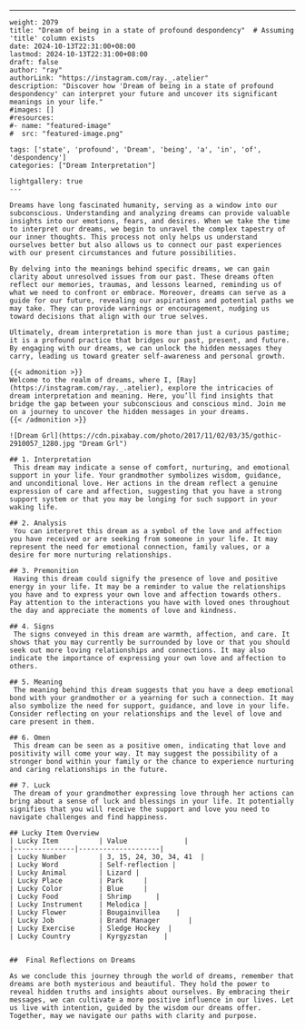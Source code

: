 ---
    weight: 2079
    title: "Dream of being in a state of profound despondency"  # Assuming 'title' column exists
    date: 2024-10-13T22:31:00+08:00
    lastmod: 2024-10-13T22:31:00+08:00
    draft: false
    author: "ray"
    authorLink: "https://instagram.com/ray._.atelier"
    description: "Discover how 'Dream of being in a state of profound despondency' can interpret your future and uncover its significant meanings in your life."
    #images: []
    #resources:
    #- name: "featured-image"
    #  src: "featured-image.png"
    
    tags: ['state', 'profound', 'Dream', 'being', 'a', 'in', 'of', 'despondency']
    categories: ["Dream Interpretation"]
    
    lightgallery: true
    ---
    
    Dreams have long fascinated humanity, serving as a window into our subconscious. Understanding and analyzing dreams can provide valuable insights into our emotions, fears, and desires. When we take the time to interpret our dreams, we begin to unravel the complex tapestry of our inner thoughts. This process not only helps us understand ourselves better but also allows us to connect our past experiences with our present circumstances and future possibilities.
    
    By delving into the meanings behind specific dreams, we can gain clarity about unresolved issues from our past. These dreams often reflect our memories, traumas, and lessons learned, reminding us of what we need to confront or embrace. Moreover, dreams can serve as a guide for our future, revealing our aspirations and potential paths we may take. They can provide warnings or encouragement, nudging us toward decisions that align with our true selves.
    
    Ultimately, dream interpretation is more than just a curious pastime; it is a profound practice that bridges our past, present, and future. By engaging with our dreams, we can unlock the hidden messages they carry, leading us toward greater self-awareness and personal growth.
    
    {{< admonition >}}
    Welcome to the realm of dreams, where I, [Ray](https://instagram.com/ray._.atelier), explore the intricacies of dream interpretation and meaning. Here, you’ll find insights that bridge the gap between your subconscious and conscious mind. Join me on a journey to uncover the hidden messages in your dreams.
    {{< /admonition >}}
    
    ![Dream Grl](https://cdn.pixabay.com/photo/2017/11/02/03/35/gothic-2910057_1280.jpg "Dream Grl")
    
    ## 1. Interpretation
     This dream may indicate a sense of comfort, nurturing, and emotional support in your life. Your grandmother symbolizes wisdom, guidance, and unconditional love. Her actions in the dream reflect a genuine expression of care and affection, suggesting that you have a strong support system or that you may be longing for such support in your waking life.
    
    ## 2. Analysis
     You can interpret this dream as a symbol of the love and affection you have received or are seeking from someone in your life. It may represent the need for emotional connection, family values, or a desire for more nurturing relationships.
    
    ## 3. Premonition
     Having this dream could signify the presence of love and positive energy in your life. It may be a reminder to value the relationships you have and to express your own love and affection towards others. Pay attention to the interactions you have with loved ones throughout the day and appreciate the moments of love and kindness.
    
    ## 4. Signs
     The signs conveyed in this dream are warmth, affection, and care. It shows that you may currently be surrounded by love or that you should seek out more loving relationships and connections. It may also indicate the importance of expressing your own love and affection to others.
    
    ## 5. Meaning
     The meaning behind this dream suggests that you have a deep emotional bond with your grandmother or a yearning for such a connection. It may also symbolize the need for support, guidance, and love in your life. Consider reflecting on your relationships and the level of love and care present in them.
    
    ## 6. Omen
     This dream can be seen as a positive omen, indicating that love and positivity will come your way. It may suggest the possibility of a stronger bond within your family or the chance to experience nurturing and caring relationships in the future.
    
    ## 7. Luck
     The dream of your grandmother expressing love through her actions can bring about a sense of luck and blessings in your life. It potentially signifies that you will receive the support and love you need to navigate challenges and find happiness.
    
    ## Lucky Item Overview
    | Lucky Item          | Value              |
    |---------------|--------------------|
    | Lucky Number        | 3, 15, 24, 30, 34, 41  |
    | Lucky Word          | Self-reflection |
    | Lucky Animal        | Lizard |
    | Lucky Place         | Park     |
    | Lucky Color         | Blue     |
    | Lucky Food          | Shrimp      |
    | Lucky Instrument    | Melodica |
    | Lucky Flower        | Bougainvillea    |
    | Lucky Job           | Brand Manager       |
    | Lucky Exercise      | Sledge Hockey  |
    | Lucky Country       | Kyrgyzstan    |
    
    
    ##  Final Reflections on Dreams
    
    As we conclude this journey through the world of dreams, remember that dreams are both mysterious and beautiful. They hold the power to reveal hidden truths and insights about ourselves. By embracing their messages, we can cultivate a more positive influence in our lives. Let us live with intention, guided by the wisdom our dreams offer. Together, may we navigate our paths with clarity and purpose.
    